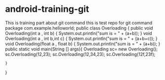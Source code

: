 # android-training-git
This is training part about git command 
this is test repo for git command
package com.example.helloworld;
public class Overloading {
    public void Overloading(int a , int b) {
        System.out.println("sum is = " + (a+b));
    }
   void  Overloading(int a , int b,int c) {
        System.out.println("sum is = " + (a+b+c));
    }
    void Overloading(float a , float b) {
        System.out.println("sum is = " + (a+b));
    }
    public static void main(String [] args){
        Overloading sc= new Overloading();
        sc.Overloading(12,23);
        sc.Overloading(12,34,23);
        sc.Overloading(12f,23f);



    }
}
